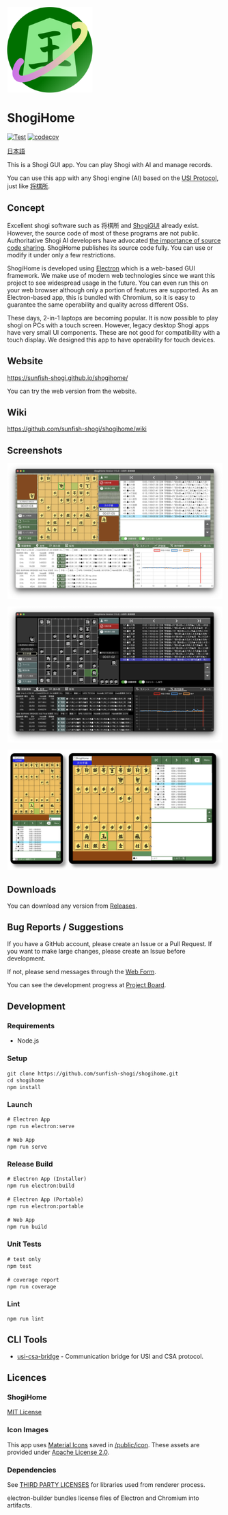 <img width="200" src="./docs/icon.png" />

# ShogiHome

[![Test](https://github.com/sunfish-shogi/shogihome/actions/workflows/test.yml/badge.svg?branch=main&event=push)](https://github.com/sunfish-shogi/shogihome/actions/workflows/test.yml)
[![codecov](https://codecov.io/gh/sunfish-shogi/shogihome/branch/main/graph/badge.svg?token=TLSQXAIJFY)](https://codecov.io/gh/sunfish-shogi/shogihome)

[日本語](./README.md)

This is a Shogi GUI app.
You can play Shogi with AI and manage records.

You can use this app with any Shogi engine (AI) based on the [USI Protocol](http://shogidokoro.starfree.jp/usi.html), just like [将棋所](http://shogidokoro.starfree.jp/).

## Concept

Excellent shogi software such as 将棋所 and [ShogiGUI](http://shogigui.siganus.com/) already exist.
However, the source code of most of these programs are not public.
Authoritative Shogi AI developers have advocated [the importance of source code sharing](https://yaneuraou.yaneu.com/2022/01/15/new-gui-for-shogi-is-needed-to-improve-the-usi-protocol/).
ShogiHome publishes its source code fully. You can use or modify it under only a few restrictions.

ShogiHome is developed using [Electron](https://www.electronjs.org/) which is a web-based GUI framework.
We make use of modern web technologies since we want this project to see widespread usage in the future.
You can even run this on your web browser although only a portion of features are supported.
As an Electron-based app, this is bundled with Chromium, so it is easy to guarantee the same operability and quality across different OSs.

These days, 2-in-1 laptops are becoming popular.
It is now possible to play shogi on PCs with a touch screen.
However, legacy desktop Shogi apps have very small UI components. These are not good for compatibility with a touch display.
We designed this app to have operability for touch devices.

## Website

https://sunfish-shogi.github.io/shogihome/

You can try the web version from the website.

## Wiki

https://github.com/sunfish-shogi/shogihome/wiki

## Screenshots

![Screenshot1](docs/screenshots/screenshot001.png)

![Screenshot3](docs/screenshots/screenshot003.png)

![Mobile](docs/screenshots/mobile001.png)

## Downloads

You can download any version from [Releases](https://github.com/sunfish-shogi/shogihome/releases).

## Bug Reports / Suggestions

If you have a GitHub account, please create an Issue or a Pull Request.
If you want to make large changes, please create an Issue before development.

If not, please send messages through the [Web Form](https://form.run/@sunfish-shogi-1650819491).

You can see the development progress at [Project Board](https://github.com/users/sunfish-shogi/projects/1/views/1).

## Development

### Requirements

- Node.js

### Setup

```
git clone https://github.com/sunfish-shogi/shogihome.git
cd shogihome
npm install
```

### Launch

```
# Electron App
npm run electron:serve

# Web App
npm run serve
```

### Release Build

```
# Electron App (Installer)
npm run electron:build

# Electron App (Portable)
npm run electron:portable

# Web App
npm run build
```

### Unit Tests

```
# test only
npm test

# coverage report
npm run coverage
```

### Lint

```
npm run lint
```

## CLI Tools

- [usi-csa-bridge](https://github.com/sunfish-shogi/shogihome/tree/main/src/command/usi-csa-bridge#readme) - Communication bridge for USI and CSA protocol.

## Licences

### ShogiHome

[MIT License](LICENSE)

### Icon Images

This app uses [Material Icons](https://google.github.io/material-design-icons/) saved in [/public/icon](https://github.com/sunfish-shogi/shogihome/tree/main/public/icon).
These assets are provided under [Apache License 2.0](https://www.apache.org/licenses/LICENSE-2.0.txt).

### Dependencies

See [THIRD PARTY LICENSES](https://sunfish-shogi.github.io/shogihome/third-party-licenses.html) for libraries used from renderer process.

electron-builder bundles license files of Electron and Chromium into artifacts.
